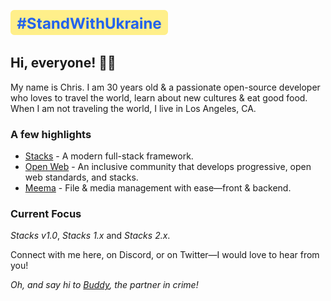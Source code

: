 [![Stand With Ukraine](https://raw.githubusercontent.com/vshymanskyy/StandWithUkraine/main/badges/StandWithUkraine.svg)](https://stand-with-ukraine.pp.ua)

## Hi, everyone! 👋🏼

My name is Chris. I am 30 years old & a passionate open-source developer who loves to travel the world, learn about new cultures & eat good food. When I am not traveling the world, I live in Los Angeles, CA.

### A few highlights

- [Stacks](https://github.com/stacksjs/stacks) - A modern full-stack framework.
- [Open Web](https://github.com/ow3org) - An inclusive community that develops progressive, open web standards, and stacks.
- [Meema](https://github.com/meemalabs) - File & media management with ease—front & backend.

### Current Focus

_Stacks v1.0_, _Stacks 1.x_ and _Stacks 2.x_.

Connect with me here, on Discord, or on Twitter—I would love to hear from you!

_Oh, and say hi to [Buddy](https://www.instagram.com/somebuddyspecial/), the partner in crime!_
